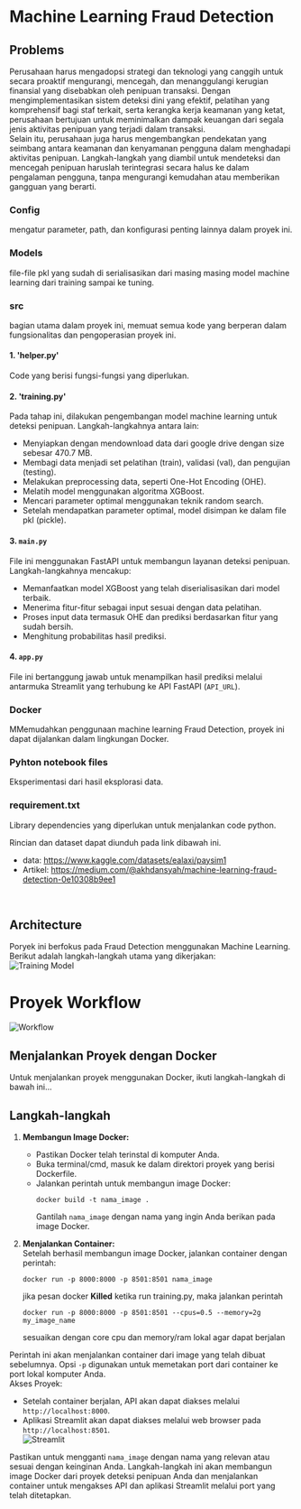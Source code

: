 # Machine Learning Fraud Detection <br>
   
## Problems <br>
Perusahaan harus mengadopsi strategi dan teknologi yang canggih untuk secara proaktif mengurangi, mencegah, dan menanggulangi kerugian finansial yang disebabkan oleh penipuan transaksi. Dengan mengimplementasikan sistem deteksi dini yang efektif, pelatihan yang komprehensif bagi staf terkait, serta kerangka kerja keamanan yang ketat, perusahaan bertujuan untuk meminimalkan dampak keuangan dari segala jenis aktivitas penipuan yang terjadi dalam transaksi. <br>
Selain itu, perusahaan juga harus mengembangkan pendekatan yang seimbang antara keamanan dan kenyamanan pengguna dalam menghadapi aktivitas penipuan. Langkah-langkah yang diambil untuk mendeteksi dan mencegah penipuan haruslah terintegrasi secara halus ke dalam pengalaman pengguna, tanpa mengurangi kemudahan atau memberikan gangguan yang berarti.
<br>
### Config <br>
mengatur parameter, path, dan konfigurasi penting lainnya dalam proyek ini. <br>
   
### Models <br>
file-file pkl yang sudah di serialisasikan dari masing masing model machine learning dari training sampai ke tuning. <br>
   
### src <br>
bagian utama dalam proyek ini, memuat semua kode yang berperan dalam fungsionalitas dan pengoperasian proyek ini.<br>
   
#### 1. 'helper.py' <br>
Code yang berisi fungsi-fungsi yang diperlukan. <br>
   
#### 2. 'training.py' <br>
Pada tahap ini, dilakukan pengembangan model machine learning untuk deteksi penipuan. Langkah-langkahnya antara lain: <br>
- Menyiapkan dengan mendownload data dari google drive dengan size sebesar 470.7 MB. <br>
- Membagi data menjadi set pelatihan (train), validasi (val), dan pengujian (testing). <br>
- Melakukan preprocessing data, seperti One-Hot Encoding (OHE). <br>
- Melatih model menggunakan algoritma XGBoost. <br>
- Mencari parameter optimal menggunakan teknik random search. <br>
- Setelah mendapatkan parameter optimal, model disimpan ke dalam file pkl (pickle). <br>
   
#### 3. `main.py` <br>
File ini menggunakan FastAPI untuk membangun layanan deteksi penipuan. Langkah-langkahnya mencakup: <br>
- Memanfaatkan model XGBoost yang telah diserialisasikan dari model terbaik. <br>
- Menerima fitur-fitur sebagai input sesuai dengan data pelatihan. <br>
- Proses input data termasuk OHE dan prediksi berdasarkan fitur yang sudah bersih. <br>
- Menghitung probabilitas hasil prediksi. <br>
   
#### 4. `app.py` <br>
File ini bertanggung jawab untuk menampilkan hasil prediksi melalui antarmuka Streamlit yang terhubung ke API FastAPI (`API_URL`). <br>
   
### Docker <br>
MMemudahkan penggunaan machine learning Fraud Detection, proyek ini dapat dijalankan dalam lingkungan Docker. <br>
   
### Pyhton notebook files <br>
Eksperimentasi dari hasil eksplorasi data. <br>
   
### requirement.txt <br>
Library dependencies yang diperlukan untuk menjalankan code python. <br>
   
Rincian dan dataset dapat diunduh pada link dibawah ini. <br>
- data: https://www.kaggle.com/datasets/ealaxi/paysim1 <br>
- Artikel: https://medium.com/@akhdansyah/machine-learning-fraud-detection-0e10308b9ee1 <br>
<br>

## Architecture <br>
Poryek ini berfokus pada Fraud Detection menggunakan Machine Learning. Berikut adalah langkah-langkah utama yang dikerjakan: <br>
![Training Model](https://github.com/TeukuAkhdan/Fraud-Detection-API/blob/master/image/training%20model.jpeg?raw=true)

   
# Proyek Workflow <br>
![Workflow](https://github.com/TeukuAkhdan/Fraud-Detection-API/blob/master/image/Diagram%20worklflow.drawio.png?raw=true)
## Menjalankan Proyek dengan Docker <br>
   
Untuk menjalankan proyek menggunakan Docker, ikuti langkah-langkah di bawah ini... <br>
   
## Langkah-langkah <br>
   

1. **Membangun Image Docker:** <br>
   - Pastikan Docker telah terinstal di komputer Anda.
   - Buka terminal/cmd, masuk ke dalam direktori proyek yang berisi Dockerfile.
   - Jalankan perintah untuk membangun image Docker:
     ```
     docker build -t nama_image .
     ```
     Gantilah `nama_image` dengan nama yang ingin Anda berikan pada image Docker. <br>

2. **Menjalankan Container:** <br>
   Setelah berhasil membangun image Docker, jalankan container dengan perintah: <br>
   ```
   docker run -p 8000:8000 -p 8501:8501 nama_image
   ```
   jika pesan docker **Killed** ketika run training.py, maka jalankan perintah <br>
   ```
   docker run -p 8000:8000 -p 8501:8501 --cpus=0.5 --memory=2g my_image_name
   ```
   sesuaikan dengan core cpu dan memory/ram lokal agar dapat berjalan 

Perintah ini akan menjalankan container dari image yang telah dibuat sebelumnya. Opsi `-p` digunakan untuk memetakan port dari container ke port lokal komputer Anda. <br>
Akses Proyek: <br>
- Setelah container berjalan, API akan dapat diakses melalui `http://localhost:8000`. <br>
- Aplikasi Streamlit akan dapat diakses melalui web browser pada `http://localhost:8501`. <br>
![Streamlit](https://github.com/TeukuAkhdan/Fraud-Detection-API/blob/master/image/Fraud_Detection_streamlit_prediction.png?raw=true)
   
Pastikan untuk mengganti `nama_image` dengan nama yang relevan atau sesuai dengan keinginan Anda. Langkah-langkah ini akan membangun image Docker dari proyek deteksi penipuan Anda dan menjalankan container untuk mengakses API dan aplikasi Streamlit melalui port yang telah ditetapkan.
